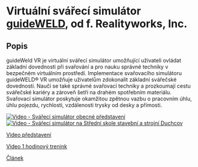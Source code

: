 # Virtuální svářecí simulátor [guideWELD](https://www.realityworks.com/product/realcareer-guideweld-vr-welding-simulator/), od f. Realityworks, Inc.

## Popis

guideWeld VR je virtuální svářecí simulátor umožňující uživateli ovládat základní dovednosti při svařování a pro nauku správné techniky v bezpečném virtuálním prostředí.
Implementace svařovacího simulátoru guideWELD® VR umožňuje uživatelům zdokonalit základní svářečské dovednosti. Naučí se také správné svařovací techniky a prozkoumají cestu svářečské kariéry a zároveň šetří na drahém spotřebním materiálu. Svařovací simulátor poskytuje okamžitou zpětnou vazbu o pracovním úhlu, úhlu pojezdu, rychlosti, vzdálenosti trysky od desky a přímosti.

<div align="left">
  <a href="https://www.youtube.com/watch?v=csu4D3M-OHc"><img src="https://user-images.githubusercontent.com/29821749/211520299-1389a1cb-4108-4467-8554-a48b0f25cb8a.png" alt="Video - Svářecí simulátor obecné představení"></a>
</div>

<div align="left">
  <a href="https://youtu.be/T4WxkMblF4s"><img src="https://user-images.githubusercontent.com/29821749/211522612-f06a1806-d5b9-4e40-a18c-f3dd238dc428.png" alt="Video - Svářecí simulátor na Střední skole stavební a strojní Duchcov"></a>
</div>


[Video představení](https://www.youtube.com/watch?v=csu4D3M-OHc)

[Video 1 hodinový trenink](https://www.youtube.com/watch?v=LGfzMC0EhIY)

[Článek](https://www.mmspektrum.com/clanek/virtualni-svarovani-simulatory-pro-vyuku)

